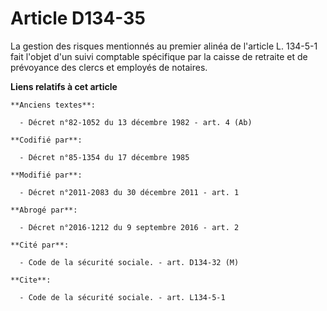 # Article D134-35

La gestion des risques mentionnés au premier alinéa de l'article L. 134-5-1 fait l'objet d'un suivi comptable spécifique par
la caisse de retraite et de prévoyance des clercs et employés de notaires.

**Liens relatifs à cet article**

	**Anciens textes**:

	  - Décret n°82-1052 du 13 décembre 1982 - art. 4 (Ab)

	**Codifié par**:

	  - Décret n°85-1354 du 17 décembre 1985

	**Modifié par**:

	  - Décret n°2011-2083 du 30 décembre 2011 - art. 1

	**Abrogé par**:

	  - Décret n°2016-1212 du 9 septembre 2016 - art. 2

	**Cité par**:

	  - Code de la sécurité sociale. - art. D134-32 (M)

	**Cite**:

	  - Code de la sécurité sociale. - art. L134-5-1

